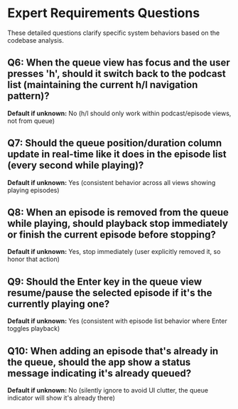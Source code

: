 # Expert Requirements Questions

These detailed questions clarify specific system behaviors based on the codebase analysis.

## Q6: When the queue view has focus and the user presses 'h', should it switch back to the podcast list (maintaining the current h/l navigation pattern)?
**Default if unknown:** No (h/l should only work within podcast/episode views, not from queue)

## Q7: Should the queue position/duration column update in real-time like it does in the episode list (every second while playing)?
**Default if unknown:** Yes (consistent behavior across all views showing playing episodes)

## Q8: When an episode is removed from the queue while playing, should playback stop immediately or finish the current episode before stopping?
**Default if unknown:** Yes, stop immediately (user explicitly removed it, so honor that action)

## Q9: Should the Enter key in the queue view resume/pause the selected episode if it's the currently playing one?
**Default if unknown:** Yes (consistent with episode list behavior where Enter toggles playback)

## Q10: When adding an episode that's already in the queue, should the app show a status message indicating it's already queued?
**Default if unknown:** No (silently ignore to avoid UI clutter, the queue indicator will show it's already there)